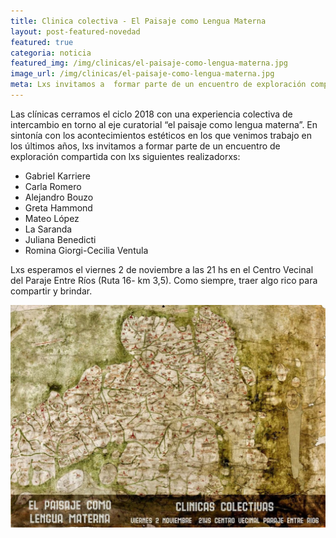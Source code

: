 ```yaml
---
title: Clinica colectiva - El Paisaje como Lengua Materna
layout: post-featured-novedad
featured: true
categoria: noticia
featured_img: /img/clinicas/el-paisaje-como-lengua-materna.jpg
image_url: /img/clinicas/el-paisaje-como-lengua-materna.jpg
meta: Lxs invitamos a  formar parte de un encuentro de exploración compartida. Lxs esperamos el viernes 2 de noviembre a las 21 hs
--- 
```



<p>
	Las clínicas cerramos el ciclo 2018 con una experiencia colectiva de intercambio en torno al eje curatorial “el paisaje como lengua materna”. En sintonía con los acontecimientos estéticos en los que venimos trabajo en los últimos años, lxs invitamos a  formar parte de un encuentro de exploración compartida con lxs siguientes realizadorxs:
</p>

<p>
	<ul>
	<li>Gabriel Karriere</li>
	<li>Carla Romero</li>
	<li>Alejandro Bouzo</li>
	<li>Greta Hammond </li>
	<li>Mateo López </li>
	<li>La Saranda</li>
	<li>Juliana Benedicti</li>
	<li>Romina Giorgi-Cecilia Ventula</li>
	</ul>
</p>

<p>
	Lxs esperamos el viernes 2 de noviembre  a las 21 hs en el Centro Vecinal del Paraje Entre Ríos (Ruta 16- km 3,5). Como siempre, traer algo rico para compartir y brindar.
</p>


<div style="position: relative;">
	<div class="gallery col-3">
        <a style="width: 100%;" href="/img/clinicas/el-paisaje-como-lengua-materna.jpg" data-fancybox="images" data-srcset="/img/clinicas/el-paisaje-como-lengua-materna.jpg" class="item-gallery">
            <img src="/img/clinicas/el-paisaje-como-lengua-materna.jpg" />
        </a>
    </div>
</div>
